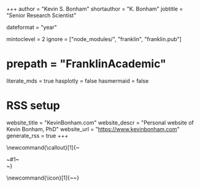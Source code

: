 +++
author = "Kevin S. Bonham"
shortauthor = "K. Bonham"
jobtitle = "Senior Research Scientist"

dateformat = "year"

mintoclevel = 2
ignore = ["node_modules/", "franklin", "franklin.pub"]

# prepath = "FranklinAcademic"

literate_mds = true
hasplotly = false
hasmermaid = false

# RSS setup
website_title = "KevinBonham.com"
website_descr = "Personal website of Kevin Bonham, PhD"
website_url   = "https://www.kevinbonham.com"
generate_rss = true
+++

\newcommand{\callout}[1]{~~~<div class="alert alert-note"><div>~~~#1~~~</div></div>~~~}

\newcommand{\icon}[1]{~~~<i class="fas fa-~~~!#1~~~"></i>~~~}
